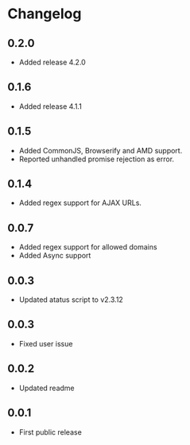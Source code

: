 Changelog
=========

0.2.0
-----
-  Added release 4.2.0

0.1.6
-----
-  Added release 4.1.1

0.1.5
-----
-  Added CommonJS, Browserify and AMD support.
-  Reported unhandled promise rejection as error.

0.1.4
-----
-  Added regex support for AJAX URLs.

0.0.7
-----
-  Added regex support for allowed domains
-  Added Async support

0.0.3
-----
-  Updated atatus script to v2.3.12

0.0.3
-----
-  Fixed user issue

0.0.2
-----
-  Updated readme

0.0.1
-----
-  First public release